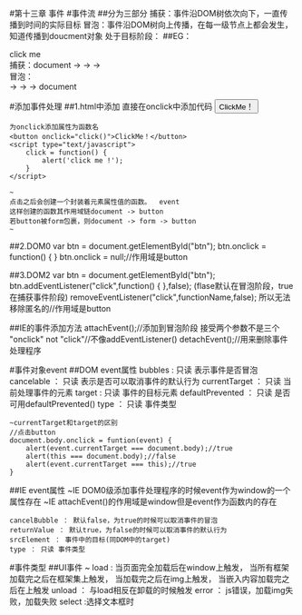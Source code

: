 #第十三章 事件
#事件流
##分为三部分
	捕获：事件沿DOM树依次向下，一直传播到时间的实际目标
	冒泡：事件沿DOM树向上传播，在每一级节点上都会发生，知道传播到doucment对象
	处于目标阶段：
##EG：
	<!DOCTYPE html>
		<html>
		<head>
			<title>例子</title>
		</head>
		<body>
			<div id="mydiv">click me</div>
		</body>
		</html>	
	捕获：document -> <html> -> <body> -> <div>
	冒泡：<div> -> <body> -> <html> -> document

#添加事件处理
##1.html中添加
	直接在onclick中添加代码
	<button onclick="alert('cilck me!!')">ClickMe！</button>

	为onclick添加属性为函数名
	<button onclick="click()">ClickMe！</button>
	<script type="text/javascript">
		click = function() {
			alert('click me !');
		}
	</script>

	~
	点击之后会创建一个封装着元素属性值的函数。  event
	这样创建的函数其作用域链document -> button
	若button被form包裹，则document -> form -> button 
	~

##2.DOM0 
	var btn = document.getElementById("btn");
	btn.onclick = function() {
	}
	btn.onclick = null;//作用域是button

##3.DOM2
	var btn = document.getElementById("btn");
	btn.addEventListener("click",function() {
		},false);
	(flase默认在冒泡阶段，true在捕获事件阶段)
	removeEventListener("click",functionName,false);
	所以无法移除匿名的//作用域是button

##IE的事件添加方法
	attachEvent();//添加到冒泡阶段 接受两个参数不是三个   
	"onclick" not "click"//不像addEventListener()
	detachEvent();//用来删除事件处理程序 

#事件对象event
##DOM event属性
	bubbles : 只读 表示事件是否冒泡
	cancelable ： 只读 表示是否可以取消事件的默认行为
	currentTarget ： 只读 当前处理事件的元素
	target : 只读 事件的目标元素
	defaultPrevented ： 只读 是否可用defaultPrevented()
	type ： 只读 事件类型

	~currentTarget和target的区别
	//点击button
	document.body.onclick = funtion(event) {
		alert(event.currentTarget === document.body);//true
		alert(this === document.body);//false
		alert(event.currentTarget === this);//true
	}

##IE event属性
	~IE DOM0级添加事件处理程序的时候event作为window的一个属性存在
	~IE attachEvent()的作用域是window但是event作为函数内的存在

	cancelBubble ： 默认false，为true的时候可以取消事件的冒泡
	returnValue ： 默认true，为false的时候可以取消事件的默认行为
	srcElement ： 事件中的目标(同DOM中的target)
	type ： 只读 事件类型

#事件类型
##UI事件
	~
	load : 当页面完全加载后在window上触发，
		   当所有框架加载完之后在框架集上触发，
		   当<img>加载完之后在img上触发，
		   当嵌入内容加载完之后在<object>上触发
	unload ： 与load相反在卸载的时候触发
	error ： js错误，加载img失败，加载<object>失败
	select :选择文本框时
